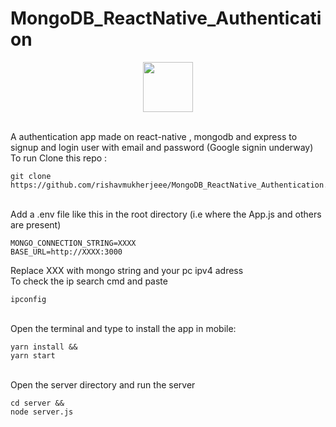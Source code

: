 # MongoDB_ReactNative_Authentication

<div style="text-align:center">
<img src="https://imgur.com/a/r3urqZ8" width="80" height="80" style="display: block; margin: 0 auto" ><br/>
</div>

A authentication app made on react-native , mongodb and express to signup and login user with email and password (Google signin underway)</br>
To run Clone this repo :
```
git clone https://github.com/rishavmukherjeee/MongoDB_ReactNative_Authentication.git
```
</br>Add a .env file like this in the root directory (i.e where the App.js and others are present)
```
MONGO_CONNECTION_STRING=XXXX
BASE_URL=http://XXXX:3000
```
Replace XXX with mongo string and your pc ipv4 adress
</br>To check the ip search cmd and paste
```
ipconfig
```
</br>Open the terminal and type to install the app in mobile:
```
yarn install &&
yarn start
```
</br>Open the server directory and run the server
```
cd server &&
node server.js
```
